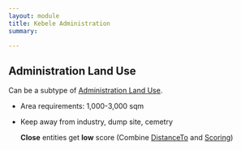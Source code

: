 ```yaml
---
layout: module
title: Kebele Administration
summary: 

---
```


## Administration Land Use
Can be a subtype of [Administration Land Use]().

* Area requirements: 1,000-3,000 sqm

* Keep away from industry, dump site, cemetry

  **Close** entities get **low** score (Combine [DistanceTo]() and [Scoring]())